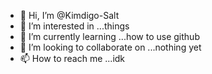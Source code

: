 - 👋 Hi, I’m @Kimdigo-Salt
- 👀 I’m interested in ...things
- 🌱 I’m currently learning ...how to use github
- 💞️ I’m looking to collaborate on ...nothing yet
- 📫 How to reach me ...idk

<!---
Kimdigo-Salt/Kimdigo-Salt is a ✨ special ✨ repository because its `README.md` (this file) appears on your GitHub profile.
You can click the Preview link to take a look at your changes.
--->
